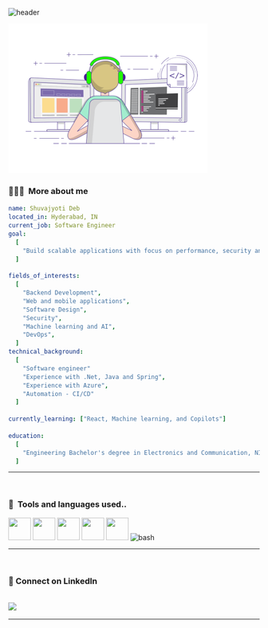 ![header](https://capsule-render.vercel.app/api?type=wave&color=gradient&height=300&section=header&text=Welcome&fontSize=50)

<img alt="Coding" width="400" src="https://github.com/Shuvajyoti/Shuvajyoti/blob/main/logo.gif">

<h3> 👨🏻‍💻 &nbsp;More about me</h3>

```yaml
name: Shuvajyoti Deb
located_in: Hyderabad, IN
current_job: Software Engineer
goal:
  [
    "Build scalable applications with focus on performance, security and reliability.",
  ]

fields_of_interests:
  [
    "Backend Development",
    "Web and mobile applications",
    "Software Design",
    "Security",
    "Machine learning and AI",
    "DevOps",
  ]
technical_background:
  [
    "Software engineer"
    "Experience with .Net, Java and Spring",
    "Experience with Azure",
    "Automation - CI/CD"
  ]
  
currently_learning: ["React, Machine learning, and Copilots"]

education:
  [
    "Engineering Bachelor's degree in Electronics and Communication, NIT Durgapur(2015)",
  ]
```
  
---  
 
<br>
  
<h3> 🚀 &nbsp;Tools and languages used..</h3>
<p align="left">  
<img src="https://cdn.jsdelivr.net/gh/devicons/devicon@latest/icons/dotnetcore/dotnetcore-original.svg" width="45" height="45"/>
<img src="https://cdn.jsdelivr.net/gh/devicons/devicon@latest/icons/react/react-original.svg" width="45" height="45"/>
<img src="https://cdn.jsdelivr.net/gh/devicons/devicon@latest/icons/spring/spring-original.svg" width="45" height="45"/>
<img src="https://cdn.jsdelivr.net/gh/devicons/devicon@latest/icons/java/java-original-wordmark.svg" width="45" height="45"/>
<img src="https://cdn.jsdelivr.net/gh/devicons/devicon@latest/icons/docker/docker-original.svg" width="45" height="45"/>
<img src="https://cdn.jsdelivr.net/gh/devicons/devicon/icons/bash/bash-original.svg" alt="bash" width="45" height="45"/>
</p>

---  
 
<br>

<p align="left">
<h3> 💬 Connect on LinkedIn </h3>
<br>
<a href="https://www.linkedin.com/in/shuvajyoti-deb-19874912a/">
  <img height="50" src="https://user-images.githubusercontent.com/46517096/166973395-19676cd8-f8ec-4abf-83ff-da8243505b82.png"/>
</a>  
</p>

---  

<!--
**Shuvajyoti/Shuvajyoti** is a ✨ _special_ ✨ repository because its `README.md` (this file) appears on your GitHub profile.

Here are some ideas to get you started:

- 🔭 I’m currently working on ...
- 🌱 I’m currently learning ...
- 👯 I’m looking to collaborate on ...
- 🤔 I’m looking for help with ...
- 💬 Ask me about ...
- 📫 How to reach me: ...
- 😄 Pronouns: ...
- ⚡ Fun fact: ...
-->
